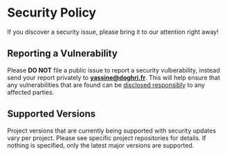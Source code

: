 # Security Policy

If you discover a security issue, please bring it to our attention right away!

## Reporting a Vulnerability

Please **DO NOT** file a public issue to report a security vulberability,
instead send your report privately to **yassine@doghri.fr**. This will help
ensure that any vulnerabilities that are found can be
[disclosed responsibly](https://en.wikipedia.org/wiki/Responsible_disclosure) to
any affected parties.

## Supported Versions

Project versions that are currently being supported with security updates vary
per project. Please see specific project repositories for details. If nothing is
specified, only the latest major versions are supported.
